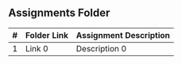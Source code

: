 ##  Assignments Folder

|   #   | Folder Link | Assignment Description |
| :---: | ----------- | ---------------------- |
|  1    | Link 0| Description 0 |
